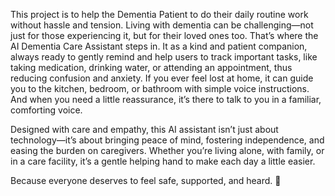 This project is to help the Dementia Patient to do their daily routine work without hassle and tension. 
Living with dementia can be challenging—not just for those experiencing it, but for their loved ones too. That’s where the AI Dementia Care Assistant steps in.
It as a kind and patient companion, always ready to gently remind and help users to track important tasks, like taking medication, drinking water, or attending an appointment, 
thus reducing confusion and anxiety.
If you ever feel lost at home, it can guide you to the kitchen, bedroom, or bathroom with simple voice instructions. And when you need a little reassurance, it’s there to talk to you in a familiar, comforting voice.

Designed with care and empathy, this AI assistant isn’t just about technology—it’s about bringing peace of mind, fostering independence, and easing the burden on caregivers. 
Whether you’re living alone, with family, or in a care facility, it’s a gentle helping hand to make each day a little easier.

Because everyone deserves to feel safe, supported, and heard. 💙





